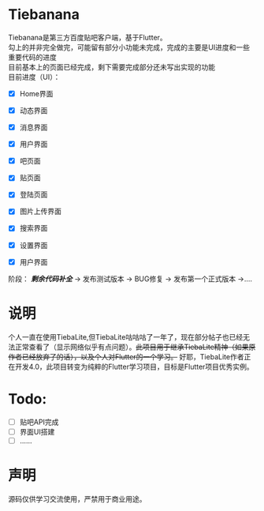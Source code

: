 # Tiebanana

Tiebanana是第三方百度贴吧客户端，基于Flutter。</br>
勾上的并非完全做完，可能留有部分小功能未完成，完成的主要是UI进度和一些重要代码的进度</br>
目前基本上的页面已经完成，剩下需要完成部分还未写出实现的功能</br>
目前进度（UI）：
- [x] Home界面
- [x] 动态界面
- [x] 消息界面
- [x] 用户界面
- [x] 吧页面
- [x] 贴页面
- [x] 登陆页面
- [x] 图片上传界面
- [x] 搜索界面
- [x] 设置界面
- [x] 用户界面


阶段：
***剩余代码补全*** -> 发布测试版本 -> BUG修复 -> 发布第一个正式版本 ->.... 

# 说明
个人一直在使用TiebaLite,但TiebaLite咕咕咕了一年了，现在部分帖子也已经无法正常查看了（显示网络似乎有点问题）。~~此项目用于继承TiebaLite精神（如果原作者已经放弃了的话），以及个人对Flutter的一个学习。~~ 好耶，TiebaLite作者正在开发4.0，此项目转变为纯粹的Flutter学习项目，目标是Flutter项目优秀实例。
# Todo:
- [ ] 贴吧API完成
- [ ] 界面UI搭建
- [ ] …… 

# 声明
源码仅供学习交流使用，严禁用于商业用途。